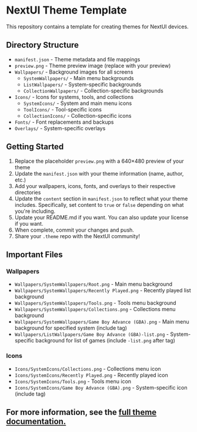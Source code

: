 # NextUI Theme Template

This repository contains a template for creating themes for NextUI devices.

## Directory Structure

- `manifest.json` - Theme metadata and file mappings
- `preview.png` - Theme preview image (replace with your preview)
- `Wallpapers/` - Background images for all screens
  - `SystemWallpapers/` - Main menu backgrounds
  - `ListWallpapers/` - System-specific backgrounds
  - `CollectionWallpapers/` - Collection-specific backgrounds
- `Icons/` - Icons for systems, tools, and collections
  - `SystemIcons/` - System and main menu icons
  - `ToolIcons/` - Tool-specific icons
  - `CollectionIcons/` - Collection-specific icons  
- `Fonts/` - Font replacements and backups
- `Overlays/` - System-specific overlays

## Getting Started

1. Replace the placeholder `preview.png` with a 640×480 preview of your theme
2. Update the `manifest.json` with your theme information (name, author, etc.)
3. Add your wallpapers, icons, fonts, and overlays to their respective directories
4. Update the `content` section in `manifest.json` to reflect what your theme includes. Specifically, set content to `true` or `false` depending on what you're including.
5. Update your README.md if you want. You can also update your license if you want.
6. When complete, commit your changes and push.
7. Share your `.theme` repo with the NextUI community!

## Important Files

### Wallpapers

- `Wallpapers/SystemWallpapers/Root.png` - Main menu background
- `Wallpapers/SystemWallpapers/Recently Played.png` - Recently played list background
- `Wallpapers/SystemWallpapers/Tools.png` - Tools menu background
- `Wallpapers/SystemWallpapers/Collections.png` - Collections menu background
- `Wallpapers/SystemWallpapers/Game Boy Advance (GBA).png` - Main menu background for specified system (include tag)
- `Wallpapers/ListWallpapers/Game Boy Advance (GBA)-list.png` - System-specific background for list of games (include `-list.png` after tag)

### Icons

- `Icons/SystemIcons/Collections.png` - Collections menu icon
- `Icons/SystemIcons/Recently Played.png` - Recently played icon
- `Icons/SystemIcons/Tools.png` - Tools menu icon
- `Icons/SystemIcons/Game Boy Advance (GBA).png` - System-specific icon (include tag)

## For more information, see the [full theme documentation.](https://github.com/Leviathanium/NextUI-Theme-Manager/blob/main/documents/THEME_BUILDING.md)


